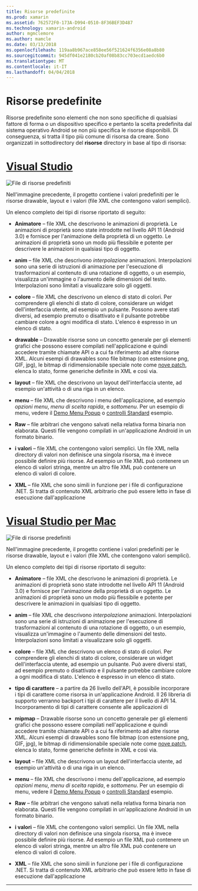 ```yaml
---
title: Risorse predefinite
ms.prod: xamarin
ms.assetid: 762572F0-173A-D994-0510-8F36BEF3D487
ms.technology: xamarin-android
author: mgmclemore
ms.author: mamcle
ms.date: 03/13/2018
ms.openlocfilehash: 119aa8b967ace858ee56f521624f6356e08a8b80
ms.sourcegitcommit: 945df041e2180cb20af08b83cc703ecd1aedc6b0
ms.translationtype: MT
ms.contentlocale: it-IT
ms.lasthandoff: 04/04/2018
---
```

# <a name="default-resources"></a>Risorse predefinite

Risorse predefinite sono elementi che non sono specifiche di qualsiasi fattore di forma o un dispositivo specifico e pertanto la scelta predefinita dal sistema operativo Android se non più specifica le risorse disponibili. Di conseguenza, si tratta il tipo più comune di risorsa da creare. Sono organizzati in sottodirectory del **risorse** directory in base al tipo di risorsa:

# <a name="visual-studiotabvswin"></a>[Visual Studio](#tab/vswin)

![File di risorse predefiniti](default-resources-images/01-resource-files-vs.png)

Nell'immagine precedente, il progetto contiene i valori predefiniti per le risorse drawable, layout e i valori (file XML che contengono valori semplici).

Un elenco completo dei tipi di risorse riportato di seguito:

-  **Animatore** &ndash; file XML che descrivono le animazioni di proprietà.
   Le animazioni di proprietà sono state introdotte nel livello API 11 (Android 3.0) e fornisce per l'animazione della proprietà di un oggetto. Le animazioni di proprietà sono un modo più flessibile e potente per descrivere le animazioni in qualsiasi tipo di oggetto.

-  **anim** &ndash; file XML che descrivono *interpolazione* animazioni. Interpolazioni sono una serie di istruzioni di animazione per l'esecuzione di trasformazioni al contenuto di una rotazione di oggetto, o un esempio, visualizza un'immagine o l'aumento delle dimensioni del testo. Interpolazioni sono limitati a visualizzare solo gli oggetti.

-  **colore** &ndash; file XML che descrivono un elenco di stato di colori. Per comprendere gli elenchi di stato di colore, considerare un widget dell'interfaccia utente, ad esempio un pulsante.
   Possono avere stati diversi, ad esempio premuto o disattivato e il pulsante potrebbe cambiare colore a ogni modifica di stato. L'elenco è espresso in un elenco di stato.

-  **drawable** &ndash; Drawable risorse sono un concetto generale per gli elementi grafici che possono essere compilati nell'applicazione e quindi accedere tramite chiamate API o a cui fa riferimento ad altre risorse XML.
   Alcuni esempi di drawables sono file bitmap (con estensione png, GIF, jpg), le bitmap di ridimensionabile speciale note come [nove patch](https://developer.android.com/guide/topics/graphics/2d-graphics.html#nine-patch), elenca lo stato, forme generiche definite in XML e così via.
 
-  **layout** &ndash; file XML che descrivono un layout dell'interfaccia utente, ad esempio un'attività o di una riga in un elenco.

-  **menu** &ndash; file XML che descrivono i menu dell'applicazione, ad esempio *opzioni menu*, *menu di scelta rapida*, e *sottomenu*. Per un esempio di menu, vedere il [Demo Menu Popup](https://developer.xamarin.com/samples/monodroid/PopupMenuDemo/) o [controlli Standard](https://developer.xamarin.com/samples/mobile/StandardControls/) esempio.

-  **Raw** &ndash; file arbitrari che vengono salvati nella relativa forma binaria non elaborata. Questi file vengono compilati in un'applicazione Android in un formato binario.

-  **i valori** &ndash; file XML che contengono valori semplici. Un file XML nella directory di valori non definisce una singola risorsa, ma è invece possibile definire più risorse. Ad esempio un file XML può contenere un elenco di valori stringa, mentre un altro file XML può contenere un elenco di valori di colore.

-  **XML** &ndash; file XML che sono simili in funzione per i file di configurazione .NET. Si tratta di contenuto XML arbitrario che può essere letto in fase di esecuzione dall'applicazione


# <a name="visual-studio-for-mactabvsmac"></a>[Visual Studio per Mac](#tab/vsmac)

![File di risorse predefiniti](default-resources-images/01-resource-files-xs.png)

Nell'immagine precedente, il progetto contiene i valori predefiniti per le risorse drawable, layout e i valori (file XML che contengono valori semplici).

Un elenco completo dei tipi di risorse riportato di seguito:

-  **Animatore** &ndash; file XML che descrivono le animazioni di proprietà.
   Le animazioni di proprietà sono state introdotte nel livello API 11 (Android 3.0) e fornisce per l'animazione della proprietà di un oggetto. Le animazioni di proprietà sono un modo più flessibile e potente per descrivere le animazioni in qualsiasi tipo di oggetto.

-  **anim** &ndash; file XML che descrivono *interpolazione* animazioni. Interpolazioni sono una serie di istruzioni di animazione per l'esecuzione di trasformazioni al contenuto di una rotazione di oggetto, o un esempio, visualizza un'immagine o l'aumento delle dimensioni del testo. Interpolazioni sono limitati a visualizzare solo gli oggetti.

-  **colore** &ndash; file XML che descrivono un elenco di stato di colori. Per comprendere gli elenchi di stato di colore, considerare un widget dell'interfaccia utente, ad esempio un pulsante.
   Può avere diversi stati, ad esempio premuto o disattivato e il pulsante potrebbe cambiare colore a ogni modifica di stato. L'elenco è espresso in un elenco di stato.

-  **tipo di carattere** &ndash; a partire da 26 livello dell'API, è possibile incorporare i tipi di carattere come risorsa in un'applicazione Android. Il 26 libreria di supporto verranno backport i tipi di carattere per il livello di API 14. Incorporamento di tipi di carattere consente alle applicazioni di

-  **mipmap** &ndash; Drawable risorse sono un concetto generale per gli elementi grafici che possono essere compilati nell'applicazione e quindi accedere tramite chiamate API o a cui fa riferimento ad altre risorse XML.
   Alcuni esempi di drawables sono file bitmap (con estensione png, GIF, jpg), le bitmap di ridimensionabile speciale note come [nove patch](https://developer.android.com/guide/topics/graphics/2d-graphics.html#nine-patch), elenca lo stato, forme generiche definite in XML e così via.

-  **layout** &ndash; file XML che descrivono un layout dell'interfaccia utente, ad esempio un'attività o di una riga in un elenco.

-  **menu** &ndash; file XML che descrivono i menu dell'applicazione, ad esempio *opzioni menu*, *menu di scelta rapida*, e *sottomenu*. Per un esempio di menu, vedere il [Demo Menu Popup](https://developer.xamarin.com/samples/monodroid/PopupMenuDemo/) o [controlli Standard](https://developer.xamarin.com/samples/mobile/StandardControls/) esempio.

-  **Raw** &ndash; file arbitrari che vengono salvati nella relativa forma binaria non elaborata. Questi file vengono compilati in un'applicazione Android in un formato binario.

-  **i valori** &ndash; file XML che contengono valori semplici. Un file XML nella directory di valori non definisce una singola risorsa, ma è invece possibile definire più risorse. Ad esempio un file XML può contenere un elenco di valori stringa, mentre un altro file XML può contenere un elenco di valori di colore.

-  **XML** &ndash; file XML che sono simili in funzione per i file di configurazione .NET. Si tratta di contenuto XML arbitrario che può essere letto in fase di esecuzione dall'applicazione

-----
